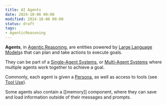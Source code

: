 ```yaml
---
title: AI Agents
date: 2024-10-06 00:00
modified: 2024-10-06 00:00
status: draft
tags:
- AgenticReasoning
---
```


**Agents**, in [Agentic Reasoning](agentic-reasoning.md), are entities powered by [Large Language Models](large-language-models.md)s that can plan and take actions to execute goals.

They can be part of a [Single-Agent Systems](single-agent-systems.md), or [Multi-Agent Systems](multi-agent-systems.md) where multiple agents work together to achieve a goal.

Commonly, each agent is given a [Persona](../../../permanent/persona-prompt-engineering.md), as well as access to tools (see [Tool Use](tool-use.md)).

Some agents also contain a [[memory]] component, where they can save and load information outside of their messages and prompts.
